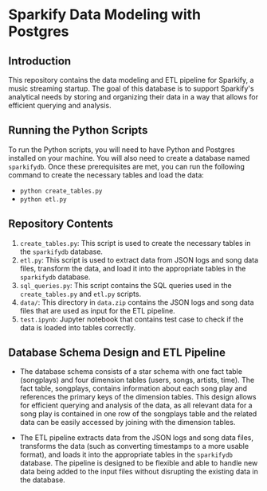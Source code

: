 # Sparkify Data Modeling with Postgres

## Introduction

This repository contains the data modeling and ETL pipeline for Sparkify, a music streaming startup. The goal of this database is to support Sparkify's analytical needs by storing and organizing their data in a way that allows for efficient querying and analysis.

## Running the Python Scripts

To run the Python scripts, you will need to have Python and Postgres installed on your machine. You will also need to create a database named `sparkifydb`. Once these prerequisites are met, you can run the following command to create the necessary tables and load the data:<br>
* `python create_tables.py`
* `python etl.py`

## Repository Contents

1. `create_tables.py`: This script is used to create the necessary tables in the `sparkifydb` database.
2. `etl.py`: This script is used to extract data from JSON logs and song data files, transform the data, and load it into the appropriate tables in the `sparkifydb` database.
3. `sql_queries.py`: This script contains the SQL queries used in the `create_tables.py` and `etl.py` scripts.
4. `data/`: This directory in `data.zip` contains the JSON logs and song data files that are used as input for the ETL pipeline.
5. `test.ipynb`: Jupyter notebook that contains test case to check if the data is loaded into tables correctly.

## Database Schema Design and ETL Pipeline

* The database schema consists of a star schema with one fact table (songplays) and four dimension tables (users, songs, artists, time). The fact table, songplays, contains information about each song play and references the primary keys of the dimension tables. This design allows for efficient querying and analysis of the data, as all relevant data for a song play is contained in one row of the songplays table and the related data can be easily accessed by joining with the dimension tables.

* The ETL pipeline extracts data from the JSON logs and song data files, transforms the data (such as converting timestamps to a more usable format), and loads it into the appropriate tables in the `sparkifydb` database. The pipeline is designed to be flexible and able to handle new data being added to the input files without disrupting the existing data in the database.

